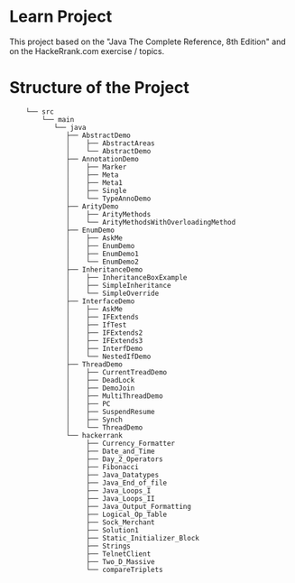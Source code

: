 # Learn Project

This project based on the "Java The Complete Reference, 8th Edition" and on the HackeRrank.com exercise / topics.

# Structure of the Project
        
        └── src
            └── main
               └── java 
                  ├── AbstractDemo
                  │    ├── AbstractAreas
                  │    └── AbstractDemo
                  ├── AnnotationDemo
                  │    ├── Marker
                  │    ├── Meta
                  │    ├── Meta1
                  │    ├── Single
                  │    └── TypeAnnoDemo
                  ├── ArityDemo
                  │    ├── ArityMethods
                  │    └── ArityMethodsWithOverloadingMethod
                  ├── EnumDemo
                  │    ├── AskMe
                  │    ├── EnumDemo
                  │    ├── EnumDemo1
                  │    └── EnumDemo2
                  ├── InheritanceDemo
                  │    ├── InheritanceBoxExample
                  │    ├── SimpleInheritance
                  │    └── SimpleOverride
                  ├── InterfaceDemo
                  │    ├── AskMe
                  │    ├── IFExtends
                  │    ├── IfTest
                  │    ├── IFExtends2
                  │    ├── IFExtends3
                  │    ├── InterfDemo
                  │    └── NestedIfDemo                                  
                  ├── ThreadDemo
                  │    ├── CurrentTreadDemo
                  │    ├── DeadLock
                  │    ├── DemoJoin
                  │    ├── MultiThreadDemo
                  │    ├── PC
                  │    ├── SuspendResume
                  │    ├── Synch
                  │    └── ThreadDemo   
                  └── hackerrank
                       ├── Currency_Formatter
                       ├── Date_and_Time
                       ├── Day_2_Operators
                       ├── Fibonacci
                       ├── Java_Datatypes
                       ├── Java_End_of_file
                       ├── Java_Loops_I
                       ├── Java_Loops_II
                       ├── Java_Output_Formatting
                       ├── Logical_Op_Table
                       ├── Sock_Merchant
                       ├── Solution1
                       ├── Static_Initializer_Block
                       ├── Strings
                       ├── TelnetClient
                       ├── Two_D_Massive
                       └── compareTriplets   

